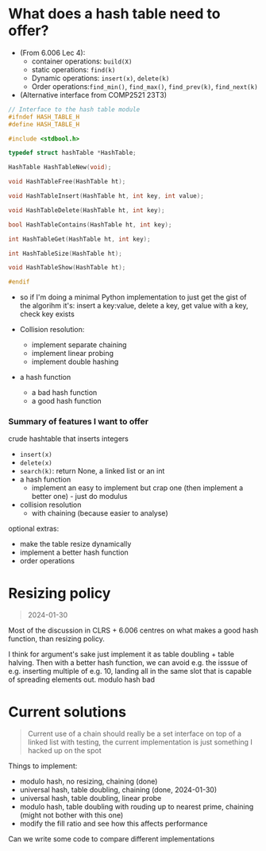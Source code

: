 # What does a hash table need to offer?

- (From 6.006 Lec 4):
    - container operations: `build(X)`
    - static operations: `find(k)`
    - Dynamic operations: `insert(x)`, `delete(k)`
    - Order operations:`find_min()`, `find_max()`, `find_prev(k)`, `find_next(k)`
- (Alternative interface from COMP2521 23T3)
```C
// Interface to the hash table module
#ifndef HASH_TABLE_H
#define HASH_TABLE_H

#include <stdbool.h>

typedef struct hashTable *HashTable;

HashTable HashTableNew(void);

void HashTableFree(HashTable ht);

void HashTableInsert(HashTable ht, int key, int value);

void HashTableDelete(HashTable ht, int key);

bool HashTableContains(HashTable ht, int key);

int HashTableGet(HashTable ht, int key);

int HashTableSize(HashTable ht);

void HashTableShow(HashTable ht);

#endif
```
- so if I'm doing a minimal Python implementation to just get the gist of the algorihm it's: insert a key:value, delete a key, get value with a key, check key exists

- Collision resolution:
    - implement separate chaining
    - implement linear probing
    - implement double hashing

- a hash function
    - a bad hash function
    - a good hash function


### Summary of features I want to offer
crude hashtable that inserts integers

- `insert(x)`
- `delete(x)`
- `search(k)`: return None, a linked list or an int
- a hash function
    - implement an easy to implement but crap one (then implement a better one) - just do modulus
- collision resolution
    - with chaining (because easier to analyse)

optional extras:
- make the table resize dynamically
- implement a better hash function
- order operations


# Resizing policy
> 2024-01-30

Most of the discussion in CLRS + 6.006 centres on what makes a good hash function, than resizing policy.

I think for argument's sake just implement it as table doubling + table halving. Then with a better hash function, we can avoid e.g. the isssue of e.g. inserting multiple of e.g. 10, landing all in the same slot that is capable of spreading elements out. modulo hash bad




# Current solutions
> Current use of a chain should really be a set interface on top of a linked list with testing, the current implementation is just something I hacked up on the spot

Things to implement:
- modulo hash, no resizing, chaining (done)
- universal hash, table doubling, chaining (done, 2024-01-30)
- universal hash, table doubling, linear probe
- modulo hash, table doubling with rouding up to nearest prime, chaining (might not bother with this one)
- modify the fill ratio and see how this affects performance

Can we write some code to compare different implementations







